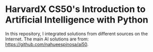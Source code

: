 # HarvardX CS50's Introduction to Artificial Intelligence with Python
In this repository, I integrated solutions from different sources on the Internet.  The main AI solutions are from: https://github.com/nahueespinosa/ai50.

